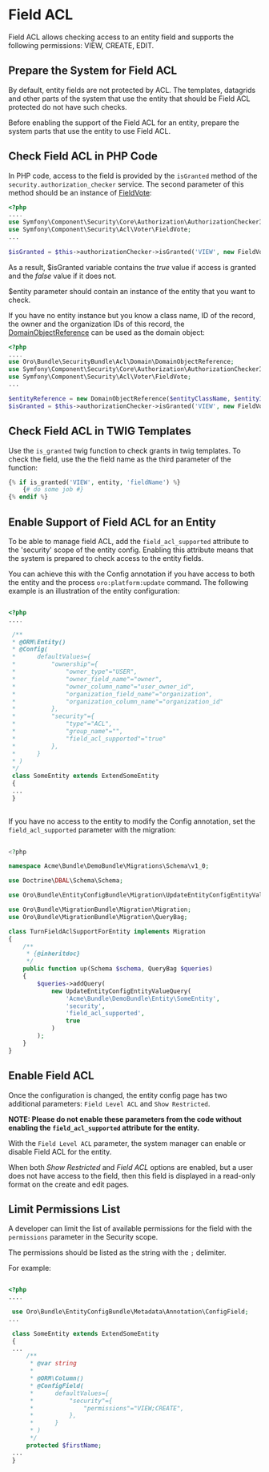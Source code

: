 Field ACL
=========

Field ACL allows checking access to an entity field and supports the following permissions: VIEW, CREATE, EDIT. 

Prepare the System for Field ACL
--------------------------------

By default, entity fields are not protected by ACL. The templates, datagrids and other parts of the system that use the entity
that should be Field ACL protected do not have such checks.

Before enabling the support of the Field ACL for an entity, prepare the system parts that use the entity to use Field ACL.

Check Field ACL in PHP Code
---------------------------

In PHP code, access to the field is provided by the `isGranted` method of the `security.authorization_checker` service.
The second parameter of this method should be an instance of [FieldVote](https://github.com/symfony/security-acl/blob/master/Voter/FieldVote.php): 

``` php
<?php
....
use Symfony\Component\Security\Core\Authorization\AuthorizationCheckerInterface;
use Symfony\Component\Security\Acl\Voter\FieldVote;
...
 
$isGranted = $this->authorizationChecker->isGranted('VIEW', new FieldVote($entity, 'fieldName'));

```

As a result, $isGranted variable contains the *true* value if access is granted and the *false* value if it does not.

$entity parameter should contain an instance of the entity that you want to check.

If you have no entity instance but you know a class name, ID of the record, the
owner and the organization IDs of this record, the [DomainObjectReference](../../Acl/Domain/DomainObjectReference.php) 
can be used as the domain object:
 
``` php
<?php
....
use Oro\Bundle\SecurityBundle\Acl\Domain\DomainObjectReference;
use Symfony\Component\Security\Core\Authorization\AuthorizationCheckerInterface;
use Symfony\Component\Security\Acl\Voter\FieldVote;
...

$entityReference = new DomainObjectReference($entityClassName, $entityId, $ownerId, $organizationId);
$isGranted = $this->authorizationChecker->isGranted('VIEW', new FieldVote($entityReference, 'fieldName'));

``` 

Check Field ACL in TWIG Templates
---------------------------------

Use the `is_granted` twig function to check grants in twig templates. 
To check the field, use the the field name as the third parameter of the function:
 
``` php
{% if is_granted('VIEW', entity, 'fieldName') %}
    {# do some job #}
{% endif %}
```

Enable Support of Field ACL for an Entity
-----------------------------------------

To be able to manage field ACL, add the `field_acl_supported` attribute to the 'security' scope of the entity config.
Enabling this attribute means that the system is prepared to check access to the entity fields.

You can achieve this with the Config annotation if you have access to both the entity and the process `oro:platform:update` command.
The following example is an illustration of the entity configuration:

``` php

<?php
....

 /**
 * @ORM\Entity()
 * @Config(
 *      defaultValues={
 *          "ownership"={
 *              "owner_type"="USER",
 *              "owner_field_name"="owner",
 *              "owner_column_name"="user_owner_id",
 *              "organization_field_name"="organization",
 *              "organization_column_name"="organization_id"
 *          },
 *          "security"={
 *              "type"="ACL",
 *              "group_name"="",
 *              "field_acl_supported"="true"
 *          },
 *      }
 * )
 */
 class SomeEntity extends ExtendSomeEntity
 {
 ...
 }
 
 ```
 
If you have no access to the entity to modify the Config annotation, set the `field_acl_supported` parameter with the migration:
 
``` php
 
<?php

namespace Acme\Bundle\DemoBundle\Migrations\Schema\v1_0;

use Doctrine\DBAL\Schema\Schema;

use Oro\Bundle\EntityConfigBundle\Migration\UpdateEntityConfigEntityValueQuery;

use Oro\Bundle\MigrationBundle\Migration\Migration;
use Oro\Bundle\MigrationBundle\Migration\QueryBag;

class TurnFieldAclSupportForEntity implements Migration
{
    /**
     * {@inheritdoc}
     */
    public function up(Schema $schema, QueryBag $queries)
    {
        $queries->addQuery(
            new UpdateEntityConfigEntityValueQuery(
                'Acme\Bundle\DemoBundle\Entity\SomeEntity',
                'security',
                'field_acl_supported',
                true
            )
        );
    }
}

```

Enable Field ACL 
----------------

Once the configuration is changed, the entity config page has two additional parameters: `Field Level ACL` and `Show Restricted`.

**NOTE: Please do not enable these parameters from the code without enabling the `field_acl_supported` attribute for the entity.**

With the `Field Level ACL` parameter, the system manager can enable or disable Field ACL for the entity. 

When both *Show Restricted* and *Field ACL* options are enabled, but a user does not have access to the field, then
this field is displayed in a read-only format on the create and edit pages.

Limit Permissions List
----------------------

A developer can limit the list of available permissions for the field with the `permissions` parameter in the Security scope.

The permissions should be listed as the string with the `;` delimiter. 

For example:

``` php

<?php
....

 use Oro\Bundle\EntityConfigBundle\Metadata\Annotation\ConfigField;
...

 class SomeEntity extends ExtendSomeEntity
 {
 ...
     /**
      * @var string
      *
      * @ORM\Column()
      * @ConfigField(
      *      defaultValues={
      *          "security"={
      *              "permissions"="VIEW;CREATE",
      *          },
      *      }
      * )
      */
     protected $firstName;
 ...    
 }
 
 ```
